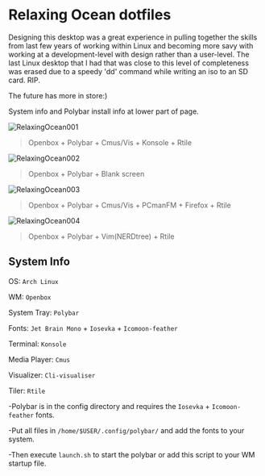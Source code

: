 # Relaxing Ocean dotfiles

Designing this desktop was a great experience in pulling together the skills from last few years of working within Linux and becoming more savy with working at a development-level with design rather than a user-level. The last Linux desktop that I had that was close to this level of completeness was erased due to a speedy 'dd' command while writing an iso to an SD card. RIP.

The future has more in store:)

System info and Polybar install info at lower part of page.

![RelaxingOcean001](https://i.imgur.com/q3qtfhD.jpg)
>    Openbox + Polybar + Cmus/Vis + Konsole + Rtile

![RelaxingOcean002](https://i.imgur.com/jdr2eYs.jpg)
>    Openbox + Polybar + Blank screen

![RelaxingOcean003](https://i.imgur.com/1lq4LuC.jpg)
>    Openbox + Polybar + Cmus/Vis + PCmanFM + Firefox + Rtile

![RelaxingOcean004](https://i.imgur.com/3hMy5EO.jpg)
>    Openbox + Polybar + Vim(NERDtree) + Rtile

## System Info

OS: `Arch Linux`

WM: `Openbox`

System Tray: `Polybar`

Fonts: `Jet Brain Mono` + `Iosevka` + `Icomoon-feather`

Terminal: `Konsole`

Media Player: `Cmus`

Visualizer: `Cli-visualiser`

Tiler: `Rtile`

-Polybar is in the config directory and requires the `Iosevka` + `Icomoon-feather` fonts.

-Put all files in `/home/$USER/.config/polybar/` and add the fonts to your system. 

-Then execute `launch.sh` to start the polybar or add this script to your WM startup file. 
